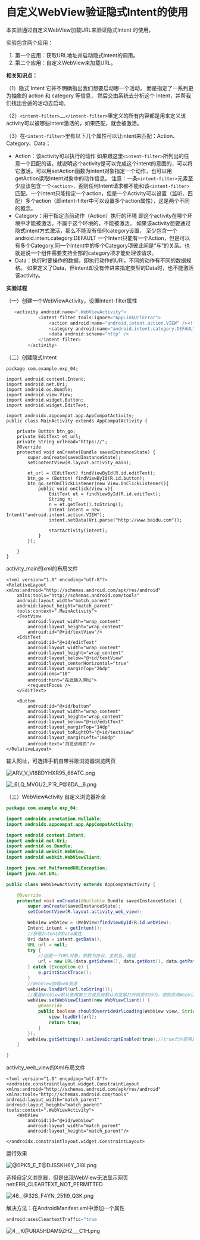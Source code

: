 # 自定义WebView验证隐式Intent的使用

本实验通过自定义WebView加载URL来验证隐式Intent 的使用。 

实验包含两个应用：

1. 第一个应用：获取URL地址并启动隐式Intent的调用。
2. 第二个应用：自定义WebView来加载URL。



**相关知识点：**

（1）隐式 Intent 它并不明确指出我们想要启动哪一个活动， 而是指定了一系列更为抽象的 action 和 category 等信息， 然后交由系统去分析这个 Intent，并帮我们找出合适的活动去启动。

（2）`<intent-filter>……</intent-filter>`里定义的所有内容都是用来定义该activity可以被哪些intent激活的，如果匹配，就会被激活。

（3）在`<intent-filter>`里有以下几个属性可以让intent来匹配：Action、Category、Data；

- Action：该activity可以执行的动作
  如果跟这里`<intent-filter>`所列出的任意一个匹配的话，就说明这个activity是可以完成这个intent的意图的，可以将它激活。可以用setAction函数为intent对象指定一个动作，也可以用getAction读取Intent对象中的动作信息。
  注意：一条`<intent-filter>`元素至少应该包含一个`<action>`，否则任何Intent请求都不能和该`<intent-filter>`匹配。一个Intent只能指定一个action，但是一个Activity可以设置（监听、匹配）多个action（即intent-filter中可以设置多个action属性），这是两个不同的概念。
- Category：用于指定当前动作（Action）执行的环境
  即这个activity在哪个环境中才能被激活。不属于这个环境的，不能被激活。
  如果该activity想要通过隐式intent方式激活，那么不能没有任何category设置，
  至少包含一个android.intent.category.DEFAULT
  一个Intent只能有一个Action，但是可以有多个Category.同一个Intent中的多个Category项彼此间是“与”的关系。也就是说一个组件需要支持全部的category项才能处理该请求。
- Data：执行时要操作的数据，即执行动作的URI，不同的动作有不同的数据规格。
  如果定义了Data，但intent却没有传进来指定类型的Data时，也不能激活该activity。



**实验过程**

（一）创建一个WebViewActivity，设置Intent-filter属性

```java
   <activity android:name=".WebViewActivity">
            <intent-filter tools:ignore="AppLinkUrlError">
                <action android:name="android.intent.action.VIEW" /><!-- 和系统打开网页的Action一致 -->
                <category android:name="android.intent.category.DEFAULT" />
                <data android:scheme="http" />
            </intent-filter>
        </activity>
```

（二）创建隐式Intent

```
package com.example.exp_04;

import android.content.Intent;
import android.net.Uri;
import android.os.Bundle;
import android.view.View;
import android.widget.Button;
import android.widget.EditText;

import androidx.appcompat.app.AppCompatActivity;
public class MainActivity extends AppCompatActivity {

    private Button btn_go;
    private EditText et_url;
    private String urlHead="https://";
    @Override
    protected void onCreate(Bundle savedInstanceState) {
        super.onCreate(savedInstanceState);
        setContentView(R.layout.activity_main);

        et_url = (EditText) findViewById(R.id.editText);
        btn_go = (Button) findViewById(R.id.button);
        btn_go.setOnClickListener(new View.OnClickListener(){
            public void onClick(View v){
                EditText et = findViewById(R.id.editText);
                String n;
                n = et.getText().toString();
                Intent intent = new Intent("android.intent.action.VIEW");
                intent.setData(Uri.parse("http://www.baidu.com"));

                startActivity(intent);
            }
        });

    }
}

```

activity_main的xml的布局文件

```
<?xml version="1.0" encoding="utf-8"?>
<RelativeLayout xmlns:android="http://schemas.android.com/apk/res/android"
    xmlns:tools="http://schemas.android.com/tools"
    android:layout_width="match_parent"
    android:layout_height="match_parent"
    tools:context=".MainActivity">
    <TextView
        android:layout_width="wrap_content"
        android:layout_height="wrap_content"
        android:id="@+id/textView"/>
    <EditText
        android:id="@+id/editText"
        android:layout_width="wrap_content"
        android:layout_height="wrap_content"
        android:layout_below="@+id/textView"
        android:layout_centerHorizontal="true"
        android:layout_marginTop="26dp"
        android:ems="10"
        android:hint="在此输入网址">
        <requestFocus />
    </EditText>

    <Button
        android:id="@+id/button"
        android:layout_width="wrap_content"
        android:layout_height="wrap_content"
        android:layout_below="@+id/editText"
        android:layout_marginTop="14dp"
        android:layout_toRightOf="@+id/textView"
        android:layout_marginLeft="160dp"
        android:text="浏览该网页"/>
</RelativeLayout>

```

输入网址，可选择手机自带谷歌浏览器浏览网页

![ARV_V_VI8BDYHXR95_68ATC.png](https://i.loli.net/2020/11/02/3Nn4EqdBlcPfjvG.png)

![_6LQ_MVGU2_P`R_P@6DA__6.png](https://i.loli.net/2020/11/02/sTgUkm7PSV5FQMK.png)

（三）WebViewActivity 自定义浏览器补全

```java
package com.example.exp_04;

import androidx.annotation.Nullable;
import androidx.appcompat.app.AppCompatActivity;

import android.content.Intent;
import android.net.Uri;
import android.os.Bundle;
import android.webkit.WebView;
import android.webkit.WebViewClient;

import java.net.MalformedURLException;
import java.net.URL;

public class WebViewActivity extends AppCompatActivity {

    @Override
    protected void onCreate(@Nullable Bundle savedInstanceState) {
        super.onCreate(savedInstanceState);
        setContentView(R.layout.activity_web_view);

        WebView webView = (WebView)findViewById(R.id.webView);
        Intent intent = getIntent();
        //获取Intent的Data属性
        Uri data = intent.getData();
        URL url = null;
        try {
            //创建一个URL对象，参数为协议，主机名，路径
            url = new URL(data.getScheme(), data.getHost(), data.getPath());
        } catch (Exception e) {
            e.printStackTrace();
        }
        //WebView加载web资源
        webView.loadUrl(url.toString());
        //覆盖WebView默认使用第三方或系统默认浏览器打开网页的行为，使网页用WebView打开
        webView.setWebViewClient(new WebViewClient() {
            @Override
            public boolean shouldOverrideUrlLoading(WebView view, String url) {
                view.loadUrl(url);
                return true;
            }
        });
        webView.getSettings().setJavaScriptEnabled(true);//true允许使用JavaScript脚本
    }

}
```

activity_web_view的Xml布局文件

```
<?xml version="1.0" encoding="utf-8"?>
<androidx.constraintlayout.widget.ConstraintLayout xmlns:android="http://schemas.android.com/apk/res/android"
xmlns:tools="http://schemas.android.com/tools"
android:layout_width="match_parent"
android:layout_height="match_parent"
tools:context=".WebViewActivity">
    <WebView
        android:id="@+id/webView"
        android:layout_width="match_parent"
        android:layout_height="match_parent"/>

</androidx.constraintlayout.widget.ConstraintLayout>
```

运行效果

![@0PK5_E_T@DJSSKH6Y_3I8I.png](https://i.loli.net/2020/11/02/46VyoxYb1HMFKBt.png)

选择自定义浏览器，但是出现WebView无法显示网页net:ERR_CLEARTEXT_NOT_PERMITTED

![46__@32S_F4YN_251I9_Q3K.png](https://i.loli.net/2020/11/30/Nb7EZhIjaJX3cuY.png)

解决方法：在AndroidManifest.xml中添加一个属性

```Java
android:usesCleartextTraffic="true
```

![4__K@URA5HDAM9ZH2___C1H.png](https://i.loli.net/2020/11/02/abRMcpu6B85w2jP.png)
